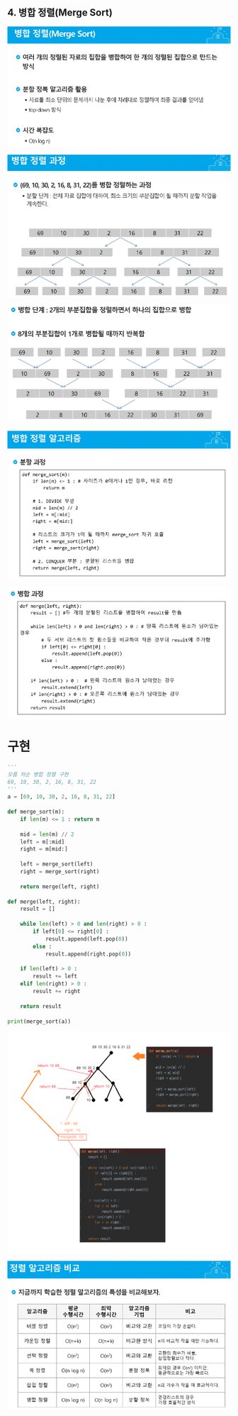 ## 4. 병합 정렬(Merge Sort)

![1551239255317](../typora-user-images/1551239255317.png)

![1551239264508](../typora-user-images/1551239264508.png)

![1551239272503](../typora-user-images/1551239272503.png)

![1551239278186](../typora-user-images/1551239278186.png)

![1551239286071](../typora-user-images/1551239286071.png)

# 구현

```python
'''
오름 차순 병합 정렬 구현
69, 10, 30, 2, 16, 8, 31, 22
'''
a = [69, 10, 30, 2, 16, 8, 31, 22]

def merge_sort(m):
    if len(m) <= 1 : return m

    mid = len(m) // 2
    left = m[:mid]
    right = m[mid:]

    left = merge_sort(left)
    right = merge_sort(right)

    return merge(left, right)

def merge(left, right):
    result = []

    while len(left) > 0 and len(right) > 0 :
        if left[0] <= right[0] :
            result.append(left.pop(0))
        else :
            result.append(right.pop(0))

    if len(left) > 0 :
        result += left
    elif len(right) > 0 :
        result += right

    return result

print(merge_sort(a))
```

![1551242525237](../typora-user-images/1551242525237.png)

![1551239330167](../typora-user-images/1551239330167.png)

